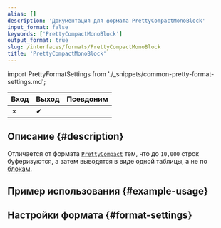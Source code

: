 ```yaml
---
alias: []
description: 'Документация для формата PrettyCompactMonoBlock'
input_format: false
keywords: ['PrettyCompactMonoBlock']
output_format: true
slug: /interfaces/formats/PrettyCompactMonoBlock
title: 'PrettyCompactMonoBlock'
---
```


import PrettyFormatSettings from './_snippets/common-pretty-format-settings.md';

| Вход | Выход  | Псевдоним |
|-------|---------|-------|
| ✗     | ✔       |       |

## Описание {#description}

Отличается от формата [`PrettyCompact`](./PrettyCompact.md) тем, что до `10,000` строк 
буферизуются, а затем выводятся в виде одной таблицы, а не по [блокам](/development/architecture#block).

## Пример использования {#example-usage}

## Настройки формата {#format-settings}

<PrettyFormatSettings/>
